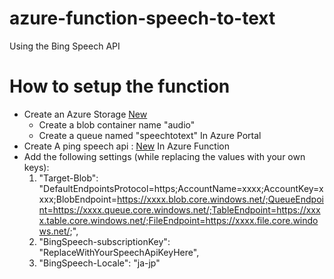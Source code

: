 ﻿# azure-function-speech-to-text
Using the Bing Speech API

# How to setup the function
- Create an Azure Storage [New](https://ms.portal.azure.com/#create/Microsoft.StorageAccount-ARM)
	- Create a blob container name "audio"
	- Create a queue named "speechtotext"
In Azure Portal
- Create A ping speech api : [New](https://ms.portal.azure.com/#create/Microsoft.CognitiveServicesBingSpeech)
In Azure Function
- Add the following settings (while replacing the values with your own keys):
	1. "Target-Blob": "DefaultEndpointsProtocol=https;AccountName=xxxx;AccountKey=xxxx;BlobEndpoint=https://xxxx.blob.core.windows.net/;QueueEndpoint=https://xxxx.queue.core.windows.net/;TableEndpoint=https://xxxx.table.core.windows.net/;FileEndpoint=https://xxxx.file.core.windows.net/;",
    2. "BingSpeech-subscriptionKey": "ReplaceWithYourSpeechApiKeyHere",
    3. "BingSpeech-Locale": "ja-jp"